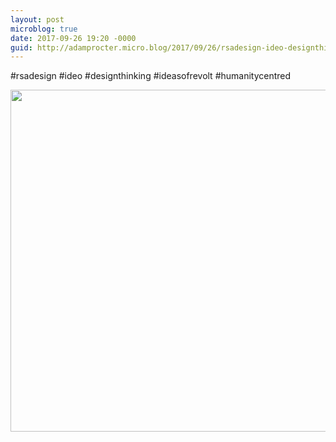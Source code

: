 ```yaml
---
layout: post
microblog: true
date: 2017-09-26 19:20 -0000
guid: http://adamprocter.micro.blog/2017/09/26/rsadesign-ideo-designthinking.html
---
```

#rsadesign #ideo #designthinking #ideasofrevolt #humanitycentred

<img src="http://discursive.adamprocter.co.uk/uploads/2017/0698935ea7.jpg" width="600" height="547" />
